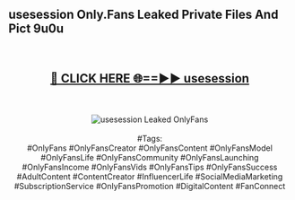 <h2>usesession Only.Fans Leaked Private Files And Pict 9u0u</h2>
<br>
<div align="center">
<h2><a href="https://mediafiles.top/usesession" rel="nofollow">🔴 CLICK HERE 🌐==►► usesession</a></h2>
<br>
<br>
<a href="https://mediafiles.top/usesession" rel="nofollow" data-target="animated-image.originalLink"><img src="https://i.ibb.co.com/WyWwxjT/player-gif2.gif" alt="usesession Leaked OnlyFans" style="max-width: 100%; display: inline-block;" data-target="animated-image.originalImage"></a>
<br><br>
#Tags:
<br>
#OnlyFans #OnlyFansCreator #OnlyFansContent #OnlyFansModel #OnlyFansLife #OnlyFansCommunity #OnlyFansLaunching #OnlyFansIncome #OnlyFansVids #OnlyFansTips #OnlyFansSuccess #AdultContent #ContentCreator #InfluencerLife #SocialMediaMarketing #SubscriptionService #OnlyFansPromotion #DigitalContent #FanConnect
</div>
<br>